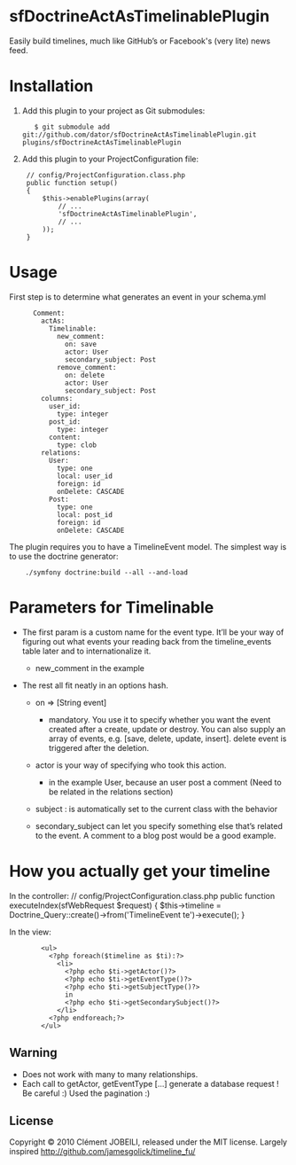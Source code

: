 sfDoctrineActAsTimelinablePlugin
================================

Easily build timelines, much like GitHub’s or Facebook's (very lite) news feed. 

Installation
============

1. Add this plugin to your project as Git submodules:

          $ git submodule add git://github.com/dator/sfDoctrineActAsTimelinablePlugin.git plugins/sfDoctrineActAsTimelinablePlugin


  2. Add this plugin to your ProjectConfiguration file:

          // config/ProjectConfiguration.class.php
          public function setup()
          {
              $this->enablePlugins(array(
                  // ...
                  'sfDoctrineActAsTimelinablePlugin',
                  // ...
              ));
          }

Usage
=====
     
First step is to determine what generates an event in your schema.yml

          Comment:
            actAs:
              Timelinable:
                new_comment: 
                  on: save
                  actor: User
                  secondary_subject: Post
                remove_comment:
                  on: delete
                  actor: User
                  secondary_subject: Post
            columns:
              user_id:
                type: integer
              post_id:
                type: integer
              content:
                type: clob
            relations:
              User:
                type: one
                local: user_id
                foreign: id
                onDelete: CASCADE
              Post:
                type: one
                local: post_id
                foreign: id
                onDelete: CASCADE


The plugin requires you to have a TimelineEvent model. The simplest way is to use the doctrine generator:

        ./symfony doctrine:build --all --and-load
                
Parameters for Timelinable
==========================

- The first param is a custom name for the event type. It’ll be your way of figuring out what events your reading back from the timeline_events table later and to internationalize it. 
  - new_comment in the example 

- The rest all fit neatly in an options hash. 
  - on => [String event] 
    - mandatory. You use it to specify whether you want the event created after a create, update or destroy. You can also supply an array of events, e.g. [save, delete, update, insert]. delete event is triggered after the deletion.
    
  - actor is your way of specifying who took this action.
    - in the example User, because an user post a comment (Need to be related in the relations section)
  - subject : is automatically set to the current class with the behavior
  - secondary_subject can let you specify something else that’s related to the event. A comment to a blog post would be a good example. 
  
  
How you actually get your timeline
==================================

In the controller:
            // config/ProjectConfiguration.class.php
            public function executeIndex(sfWebRequest $request)
            {
              $this->timeline = Doctrine_Query::create()->from('TimelineEvent te')->execute();
            }
            
In the view:

            <ul>
              <?php foreach($timeline as $ti):?>
                <li>
                  <?php echo $ti->getActor()?> 
                  <?php echo $ti->getEventType()?> 
                  <?php echo $ti->getSubjectType()?> 
                  in
                  <?php echo $ti->getSecondarySubject()?>
                </li>
              <?php endforeach;?>
            </ul>

            
Warning
-------

 - Does not work with many to many relationships.
 - Each call to getActor, getEventType [...] generate a database request ! Be careful :) Used the pagination :)

License
-------
Copyright © 2010 Clément JOBEILI, released under the MIT license.
Largely inspired http://github.com/jamesgolick/timeline_fu/